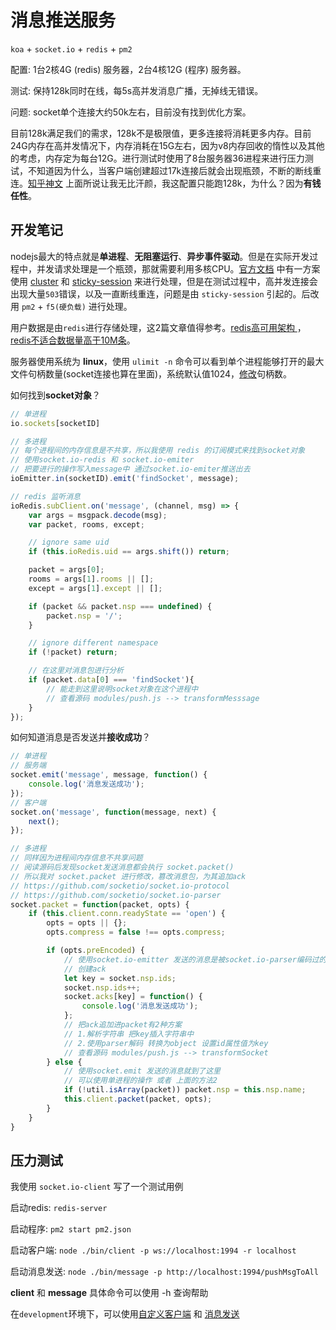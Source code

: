 # 消息推送服务
`koa` + `socket.io` + `redis` + `pm2`

配置: 1台2核4G (redis) 服务器，2台4核12G (程序) 服务器。

测试: 保持128k同时在线，每5s高并发消息广播，无掉线无错误。

问题: socket单个连接大约50k左右，目前没有找到优化方案。

目前128k满足我们的需求，128k不是极限值，更多连接将消耗更多内存。目前24G内存在高并发情况下，内存消耗在15G左右，因为v8内存回收的惰性以及其他的考虑，内存定为每台12G。进行测试时使用了8台服务器36进程来进行压力测试，不知道因为什么，当客户端创建超过17k连接后就会出现瓶颈，不断的断线重连。[知乎神文](http://www.zhihu.com/question/20831000) 上面所说让我无比汗颜，我这配置只能跑128k，为什么？因为**有钱任性**。

## 开发笔记
nodejs最大的特点就是**单进程**、**无阻塞运行**、**异步事件驱动**。但是在实际开发过程中，并发请求处理是一个瓶颈，那就需要利用多核CPU。[官方文档](http://socket.io/docs/using-multiple-nodes/) 中有一方案使用 [cluster](https://nodejs.org/dist/latest-v5.x/docs/api/cluster.html) 和 [sticky-session](https://github.com/indutny/sticky-session) 来进行处理，但是在测试过程中，高并发连接会出现大量`503`错误，以及一直断线重连，问题是由 `sticky-session` 引起的。后改用 `pm2` + `f5(硬负载)` 进行处理。

用户数据是由`redis`进行存储处理，这2篇文章值得参考。[redis高可用架构 ](http://navyaijm.blog.51cto.com/4647068/1745569)，[redis不适合数据量高于10M条](http://blog.csdn.net/yumengkk/article/details/7902103)。

服务器使用系统为 **linux**，使用 `ulimit -n` 命令可以看到单个进程能够打开的最大文件句柄数量(socket连接也算在里面)，系统默认值1024，[修改](http://wenku.baidu.com/view/e659b4d333d4b14e852468d7.html)句柄数。

如何找到**socket对象**？

```javascript
// 单进程
io.sockets[socketID]

// 多进程
// 每个进程间的内存信息是不共享，所以我使用 redis 的订阅模式来找到socket对象
// 使用socket.io-redis 和 socket.io-emiter
// 把要进行的操作写入message中 通过socket.io-emiter推送出去
ioEmitter.in(socketID).emit('findSocket', message);

// redis 监听消息
ioRedis.subClient.on('message', (channel, msg) => {
    var args = msgpack.decode(msg);
    var packet, rooms, except;

    // ignore same uid
    if (this.ioRedis.uid == args.shift()) return;

    packet = args[0];
    rooms = args[1].rooms || [];
    except = args[1].except || [];

    if (packet && packet.nsp === undefined) {
        packet.nsp = '/';
    }

    // ignore different namespace
    if (!packet) return;

    // 在这里对消息包进行分析
    if (packet.data[0] === 'findSocket'){
        // 能走到这里说明socket对象在这个进程中
        // 查看源码 modules/push.js --> transformMesssage
    }
});
```

如何知道消息是否发送并**接收成功**？

```javascript
// 单进程
// 服务端
socket.emit('message', message, function() {
    console.log('消息发送成功');
});
// 客户端
socket.on('message', function(message, next) {
    next();
});

// 多进程
// 同样因为进程间内存信息不共享问题
// 阅读源码后发现socket发送消息都会执行 socket.packet()
// 所以我对 socket.packet 进行修改，篡改消息包，为其追加ack
// https://github.com/socketio/socket.io-protocol
// https://github.com/socketio/socket.io-parser
socket.packet = function(packet, opts) {
    if (this.client.conn.readyState == 'open') {
        opts = opts || {};
        opts.compress = false !== opts.compress;

        if (opts.preEncoded) {
            // 使用socket.io-emitter 发送的消息是被socket.io-parser编码过的
            // 创建ack
            let key = socket.nsp.ids;
            socket.nsp.ids++;
            socket.acks[key] = function() {
                console.log('消息发送成功');
            };
            // 把ack追加进packet有2种方案
            // 1.解析字符串 把key插入字符串中
            // 2.使用parser解码 转换为object 设置id属性值为key
            // 查看源码 modules/push.js --> transformSocket
        } else {
            // 使用socket.emit 发送的消息就到了这里
            // 可以使用单进程的操作 或者 上面的方法2
            if (!util.isArray(packet)) packet.nsp = this.nsp.name;
            this.client.packet(packet, opts);
        }
    }
}
```

## 压力测试
我使用 `socket.io-client` 写了一个测试用例

启动redis: `redis-server`

启动程序: `pm2 start pm2.json`

启动客户端:  `node ./bin/client -p ws://localhost:1994 -r localhost`

启动消息发送: `node ./bin/message -p http://localhost:1994/pushMsgToAll`

**client** 和 **message** 具体命令可以使用 -h 查询帮助

在`development`环境下，可以使用[自定义客户端](http://localhost:1994/user/wenchao) 和 [消息发送](http://localhost:1994/test)

